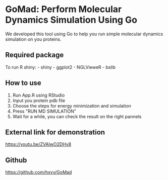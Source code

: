 # GoMad: Perform Molecular Dynamics Simulation Using Go

We developed this tool using Go to help you run simple molecular dynamics simulation on you proteins.

## Required package
To run R shiny:
    - shiny
    - ggplot2
    - NGLVieweR
    - bslib

## How to use
1. Run App.R using RStudio
2. Input you protein pdb file
3. Choose the steps for energy minimization and simulation
4. Press "RUN MD SIMULATION"
5. Wait for a while, you can check the result on the right pannels

## External link for demonstration
https://youtu.be/ZVAlwO2DHy8

## Github
https://github.com/hxyv/GoMad